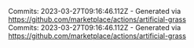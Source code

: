 Commits: 2023-03-27T09:16:46.112Z - Generated via https://github.com/marketplace/actions/artificial-grass
<br>
Commits: 2023-03-27T09:16:46.112Z - Generated via https://github.com/marketplace/actions/artificial-grass
<br>
